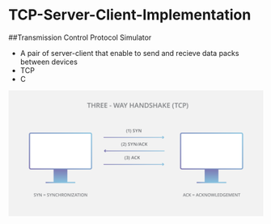 # TCP-Server-Client-Implementation
##Transmission Control Protocol Simulator
* A pair of server-client that enable to send and recieve data packs between devices
* TCP
* C

![Variable Declaration](/img/2.png)
